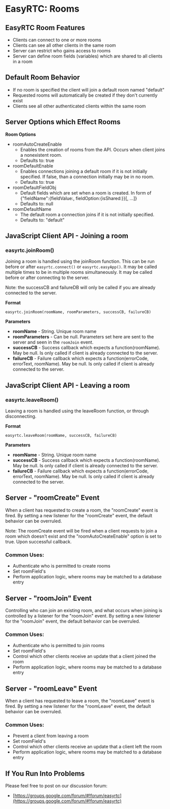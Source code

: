 EasyRTC: Rooms
==============

EasyRTC Room Features
---------------------

 - Clients can connect to one or more rooms
 - Clients can see all other clients in the same room
 - Server can restrict who gains access to rooms
 - Server can define room fields (variables) which are shared to all clients in a room


Default Room Behavior
---------------------

 - If no room is specified the client will join a default room named "default"
 - Requested rooms will automatically be created if they don't currently exist
 - Clients see all other authenticated clients within the same room


Server Options which Effect Rooms
---------------------------------

**Room Options**
 - roomAutoCreateEnable
   - Enables the creation of rooms from the API. Occurs when client joins a nonexistent room.
   - Defaults to: true
 - roomDefaultEnable
   -  Enables connections joining a default room if it is not initially specified. If false, than a connection initially may be in no room.
   - Defaults to: true
 - roomDefaultFieldObj
   - Default fields which are set when a room is created. In form of {"fieldName":{fieldValue:<JsonObj>, fieldOption:{isShared:<boolean>}}[, ...]}
   - Defaults to: null
 - roomDefaultName
   - The default room a connection joins if it is not initially specified.
   - Defaults to: "default"


JavaScript Client API - Joining a room
--------------------------------------

### easyrtc.joinRoom()

Joining a room is handled using the joinRoom function. This can be run before or after `easyrtc.connect()` or `easyrtc.easyApp()`. It may be called multiple times to be in multiple rooms simultaneously. It may be called before or after connecting to the server.

Note: the successCB and failureDB will only be called if you are already connected to the server.

**Format**

`easyrtc.joinRoom(roomName, roomParameters, successCB, failureCB)`

**Parameters**
 - **roomName** - String. Unique room name
 - **roomParameters** - Can be null. Parameters set here are sent to the server and seen in the `roomJoin` event.
 - **successCB** - Success callback which expects a function(roomName). May be null. Is only called if client is already connected to the server.
 - **failureCB** - Failure callback which expects a function(errorCode, errorText, roomName). May be null. Is only called if client is already connected to the server.


JavaScript Client API - Leaving a room
--------------------------------------

### easyrtc.leaveRoom()

Leaving a room is handled using the leaveRoom function, or through disconnecting.

**Format**

`easyrtc.leaveRoom(roomName, successCB, failureCB)`

**Parameters**
 - **roomName** - String. Unique room name
 - **successCB** - Success callback which expects a function(roomName). May be null. Is only called if client is already connected to the server.
 - **failureCB** - Failure callback which expects a function(errorCode, errorText, roomName). May be null. Is only called if client is already connected to the server.


Server - "roomCreate" Event
---------------------------

When a client has requested to create a room, the "roomCreate" event is fired. By setting a new listener for the "roomCreate" event, the default behavior can be overruled.

Note: The roomCreate event will be fired when a client requests to join a room which doesn't exist and the "roomAutoCreateEnable" option is set to true. Upon successful callback.

### Common Uses:
 - Authenticate who is permitted to create rooms
 - Set roomField's
 - Perform application logic, where rooms may be matched to a database entry


Server - "roomJoin" Event
-------------------------

Controlling who can join an existing room, and what occurs when joining is controlled by a listener for the "roomJoin" event. By setting a new listener for the "roomJoin" event, the default behavior can be overruled.

### Common Uses:
 - Authenticate who is permitted to join rooms
 - Set roomField's
 - Control which other clients receive an update that a client joined the room
 - Perform application logic, where rooms may be matched to a database entry


Server - "roomLeave" Event
---------------------------

When a client has requested to leave a room, the "roomLeave" event is fired. By setting a new listener for the "roomLeave" event, the default behavior can be overruled.

### Common Uses:
 - Prevent a client from leaving a room
 - Set roomField's
 - Control which other clients receive an update that a client left the room
 - Perform application logic, where rooms may be matched to a database entry


If You Run Into Problems
------------------------
Please feel free to post on our discussion forum:

 - [https://groups.google.com/forum/#!forum/easyrtc](https://groups.google.com/forum/#!forum/easyrtc)
